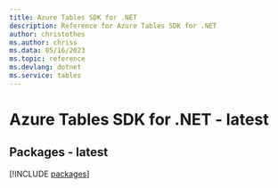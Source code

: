 ```yaml
---
title: Azure Tables SDK for .NET
description: Reference for Azure Tables SDK for .NET
author: christothes
ms.author: chriss
ms.data: 05/16/2023
ms.topic: reference
ms.devlang: dotnet
ms.service: tables
---
```

# Azure Tables SDK for .NET - latest
## Packages - latest
[!INCLUDE [packages](tables-index.md)]